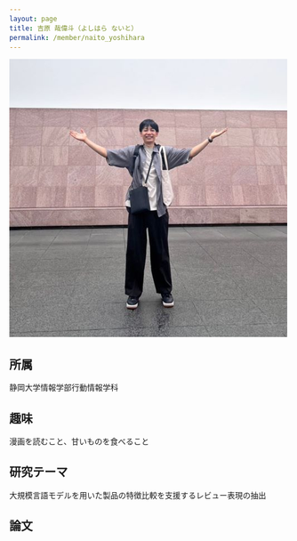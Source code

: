 ```yaml
---
layout: page
title: 吉原 哉偉斗（よしはら ないと）
permalink: /member/naito_yoshihara
---
```

![写真](/assets/img/members/naito_yoshihara.jpg "吉原")

## 所属
静岡大学情報学部行動情報学科

## 趣味
漫画を読むこと、甘いものを食べること

## 研究テーマ
大規模言語モデルを用いた製品の特徴比較を支援するレビュー表現の抽出

## 論文